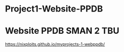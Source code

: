 # Project1-Website-PPDB
# Website PPDB SMAN 2 TBU
https://nixploits.github.io/myprojects-1-webppdb/
